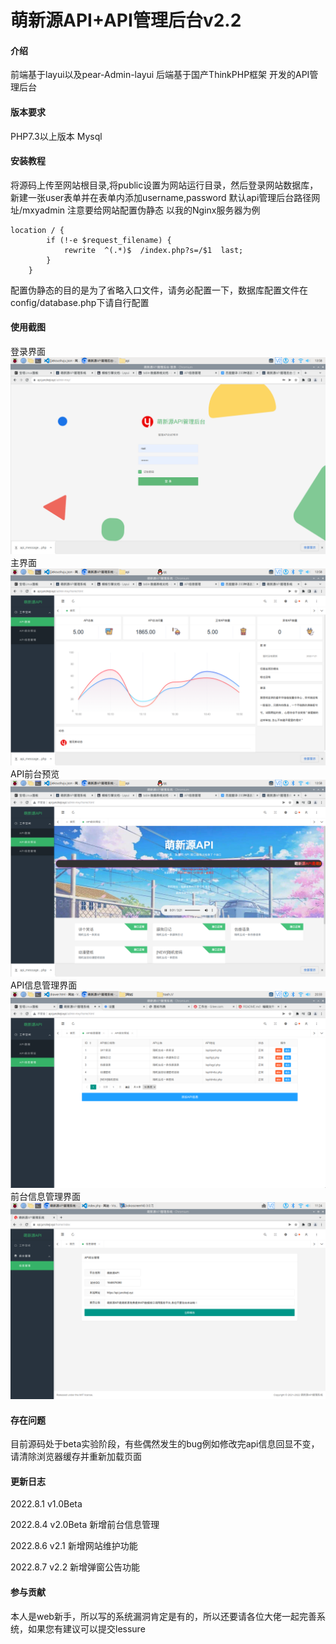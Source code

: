 # 萌新源API+API管理后台v2.2

#### 介绍
前端基于layui以及pear-Admin-layui
后端基于国产ThinkPHP框架
开发的API管理后台

#### 版本要求
PHP7.3以上版本
Mysql



#### 安装教程
将源码上传至网站根目录,将public设置为网站运行目录，然后登录网站数据库，新建一张user表单并在表单内添加username,password
默认api管理后台路径网址/mxyadmin
注意要给网站配置伪静态
以我的Nginx服务器为例

```
location / {
        if (!-e $request_filename) {
   		    rewrite  ^(.*)$  /index.php?s=/$1  last;
        }
    }
```
配置伪静态的目的是为了省略入口文件，请务必配置一下，数据库配置文件在config/database.php下请自行配置


#### 使用截图
<h>登录界面</h>
![输入图片说明](img/2022-07-24-135808_1680x1050_scrot.png)
<h>主界面</h>
![输入图片说明](img/2022-07-24-135821_1680x1050_scrot.png)
<h>API前台预览</h>
![输入图片说明](img/2022-07-24-135826_1680x1050_scrot.png)
<h>API信息管理界面</h>
![输入图片说明](img/2022-07-24-203348_1680x1050_scrot.png)
<h>前台信息管理界面</h>
![输入图片说明](img/2022-08-04-112455_1680x1050_scrot.png)

#### 存在问题
目前源码处于beta实验阶段，有些偶然发生的bug例如修改完api信息回显不变，请清除浏览器缓存并重新加载页面

#### 更新日志
2022.8.1 v1.0Beta

2022.8.4 v2.0Beta
新增前台信息管理

2022.8.6 v2.1
新增网站维护功能

2022.8.7 v2.2
新增弹窗公告功能

#### 参与贡献
本人是web新手，所以写的系统漏洞肯定是有的，所以还要请各位大佬一起完善系统，如果您有建议可以提交lessure


